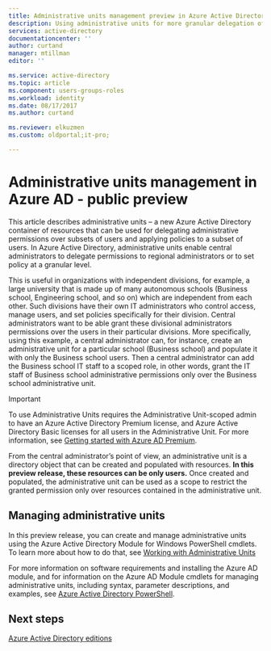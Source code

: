 ```yaml
---
title: Administrative units management preview in Azure Active Directory
description: Using administrative units for more granular delegation of permissions in Azure Active Directory
services: active-directory
documentationcenter: ''
author: curtand
manager: mtillman
editor: ''

ms.service: active-directory
ms.topic: article
ms.component: users-groups-roles
ms.workload: identity
ms.date: 08/17/2017
ms.author: curtand

ms.reviewer: elkuzmen
ms.custom: oldportal;it-pro;

---
```

# Administrative units management in Azure AD - public preview
This article describes administrative units – a new Azure Active Directory container of resources that can be used for delegating administrative permissions over subsets of users and applying policies to a subset of users. In Azure Active Directory, administrative units enable central administrators to delegate permissions to regional administrators or to set policy at a granular level.

This is useful in organizations with independent divisions, for example, a large university that is made up of many autonomous schools (Business school, Engineering school, and so on) which are independent from each other. Such divisions have their own IT administrators who control access, manage users, and set policies specifically for their division. Central administrators want to be able grant these divisional administrators permissions over the users in their particular divisions. More specifically, using this example, a central administrator can, for instance, create an administrative unit for a particular school (Business school) and populate it with only the Business school users. Then a central administrator can add the Business school IT staff to a scoped role, in other words, grant the IT staff of Business school administrative permissions only over the Business school administrative unit.

> [!IMPORTANT]
> To use Administrative Units requires the Administrative Unit-scoped admin to have an Azure Active Directory Premium license, and Azure Active Directory Basic licenses for all users in the Administrative Unit. For more information, see [Getting started with Azure AD Premium](fundamentals/active-directory-get-started-premium.md).
>


From the central administrator’s point of view, an administrative unit is a directory object that can be created and populated with resources. **In this preview release, these resources can be only users.** Once created and populated, the administrative unit can be used as a scope to restrict the granted permission only over resources contained in the administrative unit.

## Managing administrative units
In this preview release, you can create and manage administrative units using the Azure Active Directory Module for Windows PowerShell cmdlets. To learn more about how to do that, see [Working with Administrative Units](https://docs.microsoft.com/powershell/azure/active-directory/working-with-administrative-units?view=azureadps-2.0)

For more information on software requirements and installing the Azure AD module, and for information on the Azure AD Module cmdlets for managing administrative units, including syntax, parameter descriptions, and examples, see [Azure Active Directory PowerShell](https://docs.microsoft.com/powershell/azure/active-directory/overview?view=azureadps-2.0).

## Next steps
[Azure Active Directory editions](fundamentals/active-directory-whatis.md)
